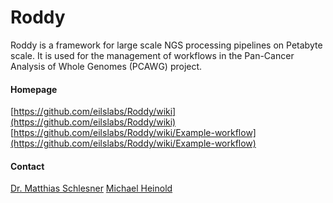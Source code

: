 # Roddy
Roddy is a framework for large scale NGS processing pipelines on Petabyte scale. It is used for the management of workflows in the Pan-Cancer Analysis of Whole Genomes (PCAWG) project.
#### Homepage
[https://github.com/eilslabs/Roddy/wiki](https://github.com/eilslabs/Roddy/wiki)
[https://github.com/eilslabs/Roddy/wiki/Example-workflow](https://github.com/eilslabs/Roddy/wiki/Example-workflow)
#### Contact
[Dr. Matthias Schlesner](http://congo.embl.de/hd-hub/dr-matthias-schlesner/)
[Michael Heinold](http://congo.embl.de/hd-hub/michael-heinold/)
